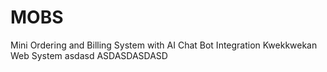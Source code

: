 # MOBS
Mini Ordering and Billing System with AI Chat Bot Integration
Kwekkwekan Web System
asdasd
ASDASDASDASD
